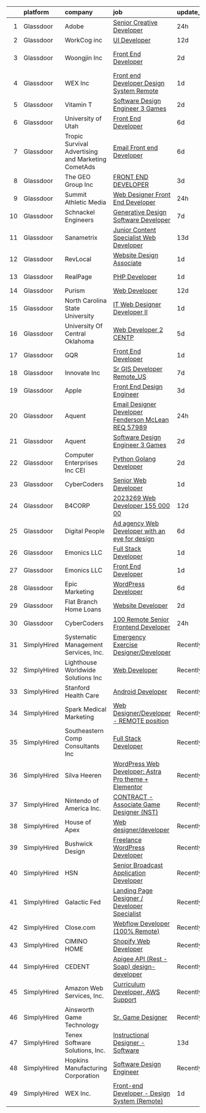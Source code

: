 

|    | platform    | company                                              | job                                                                                                                                                                                                                                                                                                                                                                                                                                                                                                                                                                                                                                                                                                                                                                                                                                                                                                                                                                                                                                                                                                                                                                                                                                                                                                                                                                                              | update_time   | location                    |
|---:|:------------|:-----------------------------------------------------|:-------------------------------------------------------------------------------------------------------------------------------------------------------------------------------------------------------------------------------------------------------------------------------------------------------------------------------------------------------------------------------------------------------------------------------------------------------------------------------------------------------------------------------------------------------------------------------------------------------------------------------------------------------------------------------------------------------------------------------------------------------------------------------------------------------------------------------------------------------------------------------------------------------------------------------------------------------------------------------------------------------------------------------------------------------------------------------------------------------------------------------------------------------------------------------------------------------------------------------------------------------------------------------------------------------------------------------------------------------------------------------------------------|:--------------|:----------------------------|
|  1 | Glassdoor   | Adobe                                                | [Senior Creative Developer](https://www.glassdoor.com/partner/jobListing.htm?pos=125&ao=1136043&s=58&guid=00000181fb7eb3bd97256285b522b8ed&src=GD_JOB_AD&t=SR&vt=w&cs=1_faf696e3&cb=1657781794293&jobListingId=1008002527802&jrtk=3-0-1g7tntd54haqb801-1g7tntd5kimbe800-4f8cd1bf38d973ef-)                                                                                                                                                                                                                                                                                                                                                                                                                                                                                                                                                                                                                                                                                                                                                                                                                                                                                                                                                                                                                                                                                                       | 24h           | New York, NY                |
|  2 | Glassdoor   | WorkCog inc                                          | [UI Developer](https://www.glassdoor.com/partner/jobListing.htm?pos=124&ao=1136043&s=58&guid=00000181fb7eb3bd97256285b522b8ed&src=GD_JOB_AD&t=SR&vt=w&ea=1&cs=1_1ccf0dc2&cb=1657781794293&jobListingId=1007977692091&jrtk=3-0-1g7tntd54haqb801-1g7tntd5kimbe800-0ccd85bf96070faf-)                                                                                                                                                                                                                                                                                                                                                                                                                                                                                                                                                                                                                                                                                                                                                                                                                                                                                                                                                                                                                                                                                                               | 12d           | Remote                      |
|  3 | Glassdoor   | Woongjin  Inc                                        | [Front End Developer](https://www.glassdoor.com/partner/jobListing.htm?pos=128&ao=1136043&s=58&guid=00000181fb7eb3bd97256285b522b8ed&src=GD_JOB_AD&t=SR&vt=w&cs=1_c5165acd&cb=1657781794293&jobListingId=1007999005902&jrtk=3-0-1g7tntd54haqb801-1g7tntd5kimbe800-c1974a356aa91189-)                                                                                                                                                                                                                                                                                                                                                                                                                                                                                                                                                                                                                                                                                                                                                                                                                                                                                                                                                                                                                                                                                                             | 2d            | Ridgefield Park, Bergen, NJ |
|  4 | Glassdoor   | WEX Inc                                              | [Front end Developer   Design System  Remote ](https://www.glassdoor.com/partner/jobListing.htm?pos=117&ao=1136043&s=58&guid=00000181fb7eb3bd97256285b522b8ed&src=GD_JOB_AD&t=SR&vt=w&cs=1_ef2402ac&cb=1657781794292&jobListingId=1008000592885&jrtk=3-0-1g7tntd54haqb801-1g7tntd5kimbe800-54569819fd11e29f-)                                                                                                                                                                                                                                                                                                                                                                                                                                                                                                                                                                                                                                                                                                                                                                                                                                                                                                                                                                                                                                                                                    | 1d            | Remote                      |
|  5 | Glassdoor   | Vitamin T                                            | [Software Design Engineer 3   Games](https://www.glassdoor.com/partner/jobListing.htm?pos=111&ao=1110586&s=58&guid=00000181fb7eb3bd97256285b522b8ed&src=GD_JOB_AD&t=SR&vt=w&cs=1_38ee0f42&cb=1657781794291&jobListingId=1007998330874&cpc=334ABAF5D42DC775&jrtk=3-0-1g7tntd54haqb801-1g7tntd5kimbe800-bf3c8b341557706e--6NYlbfkN0DMrcEu7yrtATojKJA7cEzGQ3FdRGWLh0CZQInL4ECGI6k5tN82kdM0OKoro5eXmjrvRw2kqrpzrDOZ5KgB4uPOpQzk8_KXis5qS7G_IDfE6S_nUZnArBlfiWQkA6u0Y8sETzFOGOfBuwNp8lbDrwEgi-QRBF3hAP3jkbYOESEyuLeqRNjzwmCBafjGapD7maCxAIZfnfo_QzjcoYl6lW5u9-zB0xfVSwlvcbinKogla7d29dMnUnurkuBF8d0wAEyaPqIbzO0FG3WMEM4ls2Bhph0Pykx92cHLQ2WwL6yI4F-ZjTgl9MuDcYZINcIsy8oXdGUO95VVfdhodHFvM9PYqS4vYCqnYF_T2cJZ3j1Kp2oGLt7skrK8JEXKm4Dmm5BAMHdU4PlNnaotHgBIpG8oLlhF9tyfYxq-Sh6fM0eeMkif0j7aycauBoKQI9F7Hmxiy-oQMxZdxtc1LDvDSXB4)                                                                                                                                                                                                                                                                                                                                                                                                                                                                                                                                                                         | 2d            | Remote                      |
|  6 | Glassdoor   | University of Utah                                   | [Front End Developer](https://www.glassdoor.com/partner/jobListing.htm?pos=120&ao=1136043&s=58&guid=00000181fb7eb3bd97256285b522b8ed&src=GD_JOB_AD&t=SR&vt=w&cs=1_a674e6c5&cb=1657781794293&jobListingId=1007990826828&jrtk=3-0-1g7tntd54haqb801-1g7tntd5kimbe800-cc1029a95bce58b3-)                                                                                                                                                                                                                                                                                                                                                                                                                                                                                                                                                                                                                                                                                                                                                                                                                                                                                                                                                                                                                                                                                                             | 6d            | Salt Lake City, UT          |
|  7 | Glassdoor   | Tropic Survival Advertising and Marketing   CometAds | [Email   Front end Developer](https://www.glassdoor.com/partner/jobListing.htm?pos=105&ao=1110586&s=58&guid=00000181fb7eb3bd97256285b522b8ed&src=GD_JOB_AD&t=SR&vt=w&ea=1&cs=1_8c86a89b&cb=1657781794291&jobListingId=1007990198755&cpc=8A48E7D5890B96AC&jrtk=3-0-1g7tntd54haqb801-1g7tntd5kimbe800-965413a30a203427--6NYlbfkN0CtfjL2VOlLw1E4uIVSucZUdrdvt2SWFEjzpOqVm-g6VxWRbrgW_o8o0IqqU49brhOYyUqgizXs7WNbPiBNYNv9mOL4p_LWG-Cky2gqiT1-d9Qaf33nubacoGxyo9zfuNj7o9cWBC_W4uGvYxcDih18nZxv_EHlhmgz73C2PXMym_q4hnLYbi8YBFQKYx8Q_r2VEBr664hTRDXrvztYeM1MKo-C6aM1iWMzRJDHxoFn3_vEFFyw0i5LIBKS4Tw2r8bDNtPRXvvZO8ZQBxyhH27FEsn5vn4fIbwXseCe88uyYS14S1DXQqX8HjWMXWJnktsXdbJt65irts37y0lJR7EpzfJKKFqPqhbs6HVdk4BjSoq5-GbccHZaCz5u6sxALivirY8jJG-7_-LpbOsHzAH836Z-bNzJUpo4P7rugoOwouGKR7nD1LpqkolGatCIyD1ozyM0EcKJOdA7DPwSSro_i4VicJCQdny-pnTdnAW1gYmHK3YYhEu1J3qmqNbj7SpskcEUFlHtIw%3D%3D)                                                                                                                                                                                                                                                                                                                                                                                                                                                                                                               | 6d            | Miami, FL                   |
|  8 | Glassdoor   | The GEO Group  Inc                                   | [FRONT END DEVELOPER](https://www.glassdoor.com/partner/jobListing.htm?pos=121&ao=1136043&s=58&guid=00000181fb7eb3bd97256285b522b8ed&src=GD_JOB_AD&t=SR&vt=w&cs=1_d86caec7&cb=1657781794293&jobListingId=1007995310948&jrtk=3-0-1g7tntd54haqb801-1g7tntd5kimbe800-3f21c51e493c0aac-)                                                                                                                                                                                                                                                                                                                                                                                                                                                                                                                                                                                                                                                                                                                                                                                                                                                                                                                                                                                                                                                                                                             | 3d            | Boca Raton, FL              |
|  9 | Glassdoor   | Summit Athletic Media                                | [Web Designer Front End Developer](https://www.glassdoor.com/partner/jobListing.htm?pos=126&ao=1136043&s=58&guid=00000181fb7eb3bd97256285b522b8ed&src=GD_JOB_AD&t=SR&vt=w&cs=1_c6737020&cb=1657781794293&jobListingId=1008003241616&jrtk=3-0-1g7tntd54haqb801-1g7tntd5kimbe800-6bd556de7b95c7ca-)                                                                                                                                                                                                                                                                                                                                                                                                                                                                                                                                                                                                                                                                                                                                                                                                                                                                                                                                                                                                                                                                                                | 24h           | Charlotte, NC               |
| 10 | Glassdoor   | Schnackel Engineers                                  | [Generative Design Software Developer](https://www.glassdoor.com/partner/jobListing.htm?pos=101&ao=1110586&s=58&guid=00000181fb7eb3bd97256285b522b8ed&src=GD_JOB_AD&t=SR&vt=w&ea=1&cs=1_cb6036f2&cb=1657781794290&jobListingId=1007987458836&cpc=020BE1DDE5A95971&jrtk=3-0-1g7tntd54haqb801-1g7tntd5kimbe800-7e547bc3bbec425b--6NYlbfkN0BrTPNwjDoELvBVia9gkET74rNEsU_fi4RRK14NiMbuskwBmYiUl43ITcLe-zL9azDC2bpr2SCa5atbsWtVarJGFgRc_UdXsaXv9eSq5MhWIbYHXS2iNjxtl57jP_-YbQkWhoL7t-RZsYxZUoCrAWVDMEXxgRFdx9CQTy9-cnfIsIM4DpLEIpgy2J1BXSAbDoZh3YVMXNx7lBGBh-eF-DxrbFd39wwnHz_kfAPHxvISlI_ER1EvJ2QPc0_67oSK8ogAoNIYftTwfWIbx6eumXDOVV4Q2qHYskz0PjGH8iN12OXFJdaBNn2-djmYwdPJNDAQybx5Xmn8dPdFlbop9E3EkT2QUMBJFIAtBRa1gAUAom6LWPJ7ZbWIy_pdk_5rps0PbnGshlSQbiw00_YTKYMvPTSuBkDC8Xo7S-D0cThMd20ZghLB3TlwYH2CzHqUys3vrK20RNDaEDMjcUk17h6RAVPDAbgnjnqXtz9MPBIdR9_JoIYvJ-xig0v5SE5GAEZcfDUC5FRuMYOIERsrfnrCXeKY7U4XETo%3D)                                                                                                                                                                                                                                                                                                                                                                                                                                                                                    | 7d            | Omaha, NE                   |
| 11 | Glassdoor   | Sanametrix                                           | [Junior Content Specialist Web Developer](https://www.glassdoor.com/partner/jobListing.htm?pos=106&ao=1110586&s=58&guid=00000181fb7eb3bd97256285b522b8ed&src=GD_JOB_AD&t=SR&vt=w&ea=1&cs=1_376b7ce0&cb=1657781794291&jobListingId=1007973297537&cpc=451933188B21919D&jrtk=3-0-1g7tntd54haqb801-1g7tntd5kimbe800-feec02afaefe8624--6NYlbfkN0CyQKdz8_lqdlgY-c-amsQST66Z8QjChsyYA8vzcGklWI54h1yaGRml5nZ8zCgFfjIOgXqhSjZJh-skiC2lxW7_58zFCYC9iOM41XfcBEeYvAm8MLwOfNCGc_AfJgoz_-CfSctcH7JyVepqvnLvBLKN7lNiOXCdOssTUdVoJKo22ca9fUqE-emWbrCvLmsIfInl8F_45Xw2BvgbIuRR-h2LGgZfcG9H_UW9RrN4PcVT9t3-9KHW7DffHfvhMfbP5Z4isVafXXFsmoKB4b3rCUy8fo8beFAefRhOG8Zlq-SoqUXRdn4tGntRqWcyo3eGmQwbkGWqloED1ZYeQk9_pGhNigp0VfMS0GxLtcZbm_NX95pIqvJRJKUAcikGD5luoS6h1Wbr7OQn_mm43GGLPdYqwFnYb0AHWRy6X-a0Te9nN2au9tU3It5Di_Y63sheLT5EXGyrs_aUGEv71ZSz8VbDx21JhDoJv9ZhL6AGEWzB-mvrUDHafVlG9qhTTu5RQX5i3VvLBHm_f1WzM1ouBUKA)                                                                                                                                                                                                                                                                                                                                                                                                                                                                                               | 13d           | Remote                      |
| 12 | Glassdoor   | RevLocal                                             | [Website Design Associate](https://www.glassdoor.com/partner/jobListing.htm?pos=123&ao=1136043&s=58&guid=00000181fb7eb3bd97256285b522b8ed&src=GD_JOB_AD&t=SR&vt=w&cs=1_87c1dacc&cb=1657781794293&jobListingId=1008001145963&jrtk=3-0-1g7tntd54haqb801-1g7tntd5kimbe800-09ac3d2f125ee97e-)                                                                                                                                                                                                                                                                                                                                                                                                                                                                                                                                                                                                                                                                                                                                                                                                                                                                                                                                                                                                                                                                                                        | 1d            | Granville, OH               |
| 13 | Glassdoor   | RealPage                                             | [PHP Developer](https://www.glassdoor.com/partner/jobListing.htm?pos=130&ao=1136043&s=58&guid=00000181fb7eb3bd97256285b522b8ed&src=GD_JOB_AD&t=SR&vt=w&cs=1_e51ccda0&cb=1657781794293&jobListingId=1008001146550&jrtk=3-0-1g7tntd54haqb801-1g7tntd5kimbe800-a001cb0c45b1d49a-)                                                                                                                                                                                                                                                                                                                                                                                                                                                                                                                                                                                                                                                                                                                                                                                                                                                                                                                                                                                                                                                                                                                   | 1d            | Richardson, TX              |
| 14 | Glassdoor   | Purism                                               | [Web Developer](https://www.glassdoor.com/partner/jobListing.htm?pos=118&ao=1136043&s=58&guid=00000181fb7eb3bd97256285b522b8ed&src=GD_JOB_AD&t=SR&vt=w&cs=1_cb008e71&cb=1657781794292&jobListingId=1007976678459&jrtk=3-0-1g7tntd54haqb801-1g7tntd5kimbe800-daa9d85883253a33-)                                                                                                                                                                                                                                                                                                                                                                                                                                                                                                                                                                                                                                                                                                                                                                                                                                                                                                                                                                                                                                                                                                                   | 12d           | Remote                      |
| 15 | Glassdoor   | North Carolina State University                      | [IT Web Designer Developer II](https://www.glassdoor.com/partner/jobListing.htm?pos=122&ao=1136043&s=58&guid=00000181fb7eb3bd97256285b522b8ed&src=GD_JOB_AD&t=SR&vt=w&cs=1_190d64cd&cb=1657781794293&jobListingId=1007999267905&jrtk=3-0-1g7tntd54haqb801-1g7tntd5kimbe800-921d169d41aee5af-)                                                                                                                                                                                                                                                                                                                                                                                                                                                                                                                                                                                                                                                                                                                                                                                                                                                                                                                                                                                                                                                                                                    | 1d            | Raleigh, NC                 |
| 16 | Glassdoor   | University Of Central Oklahoma                       | [Web Developer 2 CENTP](https://www.glassdoor.com/partner/jobListing.htm?pos=116&ao=1136043&s=58&guid=00000181fb7eb3bd97256285b522b8ed&src=GD_JOB_AD&t=SR&vt=w&cs=1_f5383fc8&cb=1657781794292&jobListingId=1007993500572&jrtk=3-0-1g7tntd54haqb801-1g7tntd5kimbe800-a576b2ea2bffb62c-)                                                                                                                                                                                                                                                                                                                                                                                                                                                                                                                                                                                                                                                                                                                                                                                                                                                                                                                                                                                                                                                                                                           | 5d            | Edmond, OK                  |
| 17 | Glassdoor   | GQR                                                  | [Front End Developer](https://www.glassdoor.com/partner/jobListing.htm?pos=127&ao=1136043&s=58&guid=00000181fb7eb3bd97256285b522b8ed&src=GD_JOB_AD&t=SR&vt=w&cs=1_d078d70e&cb=1657781794293&jobListingId=1008000665268&jrtk=3-0-1g7tntd54haqb801-1g7tntd5kimbe800-a10b8238c2964dfb-)                                                                                                                                                                                                                                                                                                                                                                                                                                                                                                                                                                                                                                                                                                                                                                                                                                                                                                                                                                                                                                                                                                             | 1d            | Omaha, NE                   |
| 18 | Glassdoor   | Innovate  Inc                                        | [Sr  GIS Developer Remote_US](https://www.glassdoor.com/partner/jobListing.htm?pos=103&ao=1110586&s=58&guid=00000181fb7eb3bd97256285b522b8ed&src=GD_JOB_AD&t=SR&vt=w&cs=1_9462ee03&cb=1657781794290&jobListingId=1007988036249&cpc=1D891ED3EFC3904E&jrtk=3-0-1g7tntd54haqb801-1g7tntd5kimbe800-30a22b573063ba5d--6NYlbfkN0AoVyl0Z5GpsU8Pgj45A4EeIowv7x5WSzAT0pLcY0odFE0teJMDGD44rqTm4NkFZ7JVNuPiORcdeu-VN09aC_1XcCKdwoPYF-eNOTnshXZgnewADpC4oSClfc-lkRIdMZD9nzm5U4y_-Lx8TSidJaD2AzvhoTRb2Qmm-gOTUGyG5m80cPFkvSz2isZMCHjxarWKtsR2R4vb4k1fcpqsMSAdkXLe-BWNoI_yrZ4fLHbiEx9HlA64SK83-YAtBX-PtD955wjVGieb8aab-lkRygFeLm0GlmQOlySxOpGMrC8Wosp14X3wUPDDWqS1Z4T8N-vlNr55BQW4qQr-ivkvJa4Gseh6UupMBo0iZTDqMkYdiIccEDZGoIC2JK5Y6oUQU-_QXxLwTwgsXFvJkwwfIYvN5pfSf6fTn-nd72rwyy65zJxtHDpB_zhiKxpNj7yTcsfrIWqWjL2IDxj7tgdiXth-tYdloTYjGH3-vt2lg3kuPuo3xG8E721l5mZ6WwqosTAi3gBikDT6FoCQSHPUGD-e-zbbsWNOXIv7ILHTsiUZ2HvX8xc0UEYm)                                                                                                                                                                                                                                                                                                                                                                                                                                                                                | 7d            | Remote                      |
| 19 | Glassdoor   | Apple                                                | [Front End Design Engineer](https://www.glassdoor.com/partner/jobListing.htm?pos=107&ao=1110586&s=58&guid=00000181fb7eb3bd97256285b522b8ed&src=GD_JOB_AD&t=SR&vt=w&cs=1_132d6581&cb=1657781794291&jobListingId=1007995963023&cpc=AC285F3A3ECA6BB0&jrtk=3-0-1g7tntd54haqb801-1g7tntd5kimbe800-ba35b1377ca237dd--6NYlbfkN0BvKrLyj5gPmtZO9T8euul8TCxuuKNOtzRJOomxnwSEodTz2Bc-sPZlO_uSwsktAehaSbHapxE4bVtLtJYzJlxxshwmfAhtu16yIwIWCGH-7JEP-F4m-OK1D4GNyO0A9Ns3b0ZRX5YweRgBHf6BFxdWY1VeedipBbD6lUJiV4zhMODupUuhk_748aOxdtXGro2XR_CeTfb21vEUo0mLdoTsvBc0qTHhLvb4S0kkbp-ofc7n3EwCihzA2H28hkodeMCcZTqVSGZqbGys6kfX0vQHG9wHUGwzkUPdXDE_b7uE1awD1cGEtgRKhNiJM7cV1ys8wj_6Jn37IgwUmZTh75kIEdbR-2265l02AHO3EDB2kaxpwdwkBG19O7znKtVx2tBq5PPRug-tzJDxjpFq7_kBlzDD_pPAzkJNxJJp9Y2v3ZVd8Uzp10tBgP2uKZNPjhJQM45cUHOMPcaaWaaJtnGD00CdBvDs5H_bqIByNvGz3hEj9dBuTVpKCgICcNvHCATRcJ91mjN9_OLm-hBbP7oe9P7KKG7HBAOM416fkJRcyfWBDA8evc4IqkVDKePNEH3ya7hy5pO_CY64xsro2z-u2M6uRjjGlkgGJ_KMeSpphsiuQYmAzJl-n77M9ZHKMDw_7COM5Yge_AZTWFmtL7HA5pdPfWjUYV53MHi0DEVsew2e9IKTam7MRoKwHwvLEtzU0RSsjWyHR7pLXzP_9JysV8BxN_SRIFy0kgdfhS1UHPxs2MZtSkoclqVmo6d5byN0C_QmC32ELt06VDbNG0sVZ5c5JR70cT110Z_QZPN89TMrox2iImHi-p6zH-UvfWVcrAnNGQrRFmfUs_bwKr6cWO9luP03NVkeRlBPlr_gdsbhfWEeoEd_1byXN9wpZgIgdUAlF8wWMwqT900dh7MVFn8qG5SCP7oDe1Mc4OsZzYTD35erNFpr91oedBeA-zAM_e1z962_gw%3D%3D)                                                      | 3d            | Cupertino, CA               |
| 20 | Glassdoor   | Aquent                                               | [Email Designer   Developer  Fenderson   McLean  REQ 57989](https://www.glassdoor.com/partner/jobListing.htm?pos=109&ao=1110586&s=58&guid=00000181fb7eb3bd97256285b522b8ed&src=GD_JOB_AD&t=SR&vt=w&cs=1_0db73be4&cb=1657781794291&jobListingId=1008003545839&cpc=75B6770C194DCF89&jrtk=3-0-1g7tntd54haqb801-1g7tntd5kimbe800-6211f24d084dfd73--6NYlbfkN0DMrcEu7yrtATojKJA7cEzGQ3FdRGWLh0CZQInL4ECGI9gD0Wolx9R2v-Aex0-GK04yPt-upQdo0eOHwB0i2HAvbRI_DmktR0mPE1sxM4q_EBZB8xjw24FzUIHUSqPzyvbhdXh4cPt9wlC9C-ekbxNcx15-afEsXKuXYogLZKkxCkYWEGM59D2Y1zlwllOp8ZuJgMux21eX8dVWEt_J60f9gVFVCuOhMeVUhUjJvzO1v7qRzxH8Cjv7JoYqdKJYmHZliF1LMpam_WPt8Njfw0sTCP2ZlDuxgJbUYp86gcCT3d9C87twlI3FUEC0IqYPbszXG-_dNIY2xHWTVqXxuCc1aCfam7lk67QwKQ3QfYaONsJq6VasKWjMdJ-D4m378bBoQ3o21kw5_yKW-QzP929KL41yMrW1Q2XFIXxkky4Qt7QErUxGjVl4i6qprxWknxWIO0kt28l_Zw%3D%3D)                                                                                                                                                                                                                                                                                                                                                                                                                                                                                                                                                      | 24h           | McLean, VA                  |
| 21 | Glassdoor   | Aquent                                               | [Software Design Engineer 3   Games](https://www.glassdoor.com/partner/jobListing.htm?pos=108&ao=1110586&s=58&guid=00000181fb7eb3bd97256285b522b8ed&src=GD_JOB_AD&t=SR&vt=w&cs=1_c01cd3d0&cb=1657781794291&jobListingId=1007998491971&cpc=FB7E4A1762AE5BEC&jrtk=3-0-1g7tntd54haqb801-1g7tntd5kimbe800-9407860689a26d9a--6NYlbfkN0DMrcEu7yrtATojKJA7cEzGQ3FdRGWLh0CZQInL4ECGI9gD0Wolx9R2EDT7B77c2cRNsVHmi2Nz3yUZVeF1kDlkgU2DrS0ttf1-4RMKWxJ2erNeNqc8PK2_pssRTx9Cj53zY5TgDvCdWv0W7gTAxIgADNXqA3nY60aR41AimnjTN4-2zuvBEla8BoFeDBi7rBjnzKdVTOWu5kIc6IwABC51got5ZGAvSJHICaSXusa7unsmiSACZcW_LVcr-69stnXp8ymxc1SUfHjMXquoLERRI1e1Ib_khFmsll3druOglh4hjdPF4m2Ljuq0iQHT7nWHMUUJP2fU3glC8X00ZA7x8V_JuQI5MeET-ZJqCrWaiFY2-II17IQDwlvGcHN6r0n5mKeSrtBIkOenirdFkKCuSauD66SIe0e09jbRAsK7fls0K0hoPCQ5NiRspLw070wqyIgvFnM8GQ%3D%3D)                                                                                                                                                                                                                                                                                                                                                                                                                                                                                                                                                                             | 2d            | Remote                      |
| 22 | Glassdoor   | Computer Enterprises  Inc   CEI                      | [Python  Golang Developer](https://www.glassdoor.com/partner/jobListing.htm?pos=114&ao=1110586&s=58&guid=00000181fb7eb3bd97256285b522b8ed&src=GD_JOB_AD&t=SR&vt=w&ea=1&cs=1_a99142c9&cb=1657781794292&jobListingId=1007998133481&cpc=9908D8D4413DBB8A&jrtk=3-0-1g7tntd54haqb801-1g7tntd5kimbe800-4b157919df8b56ad--6NYlbfkN0AVVnl_N3xmP3MApcGA3sr6MLnz8P423WWILI1WvbjE8Ry71v-lom9NKs8rBQiPPSeY4baZjidJ2GDtAWJjPD6k-pv0HLtmxX1KW9x4RyiQ1g50HUUQpBV06IVWFlUMczE5bBcG6Vs4JTLkH4v5QC_cVagsIEhxShlYc8ypux0kv4HtsyjdxCvFJ2w0TUPsXGYajNy0veK0HasaptB0j4a8m-5auVxkFNZnmbpBw2yoLFyb33qhZwfwA7eTYSfj3RzAVxcNmD6-y6G3mFRyU30NAvzq9gcflDiMnuAsahLaNiSBMxPKPtvup22o5T5zQkvhGFPbkCJ7mwnH7ms6jK2QyL7tqC_HSlcUzNO43T_k2xoNpDgZjcOX3f3b8CAtGa_fdcPOpi_QRAud3OeF58N6AHedNtuaaVUtJeSt5pBsLuV2Yg8cUtZKPN2lymt3YGA6hQUfsuwtr9QvdGrIa-OiVcQo_7OPAZ4eKwPgat6JUYX1AihaPxeUqvS2JtMsXBwiduEW9rciTw%3D%3D)                                                                                                                                                                                                                                                                                                                                                                                                                                                                                                                  | 2d            | Remote                      |
| 23 | Glassdoor   | CyberCoders                                          | [Senior Web Developer](https://www.glassdoor.com/partner/jobListing.htm?pos=113&ao=1110586&s=58&guid=00000181fb7eb3bd97256285b522b8ed&src=GD_JOB_AD&t=SR&vt=w&ea=1&cs=1_e6833556&cb=1657781794292&jobListingId=1008000452830&cpc=F4EED0218A761C36&jrtk=3-0-1g7tntd54haqb801-1g7tntd5kimbe800-a2cdbdbbfe0950b1--6NYlbfkN0CpFJQzrgRR8WqXWK1qKKEqALWJw739KlKqr2H-MSI4eoBlI4EFrmor2FYZMP3muM3Wp3RyH9ty9SYqorvBmst-q_lgOPV2l2deEucqriz34GUncJD60j-0ENatuIpMYO7sWL9TMC0KzZyfygynRDYzJ8plv6GpjaTcC_pkUCSXjAbhJaWkLhwUnFRymrWMys3fDoJ573pU2FnOBOzFc4XofSI_9-BxgOMOgLruS3e68eO3IU7RAKIsCkGITZNPXZqrdanq1Mvwp81__0V9sfxYWNdnYEDGOceNWhFB51jB4IHSd8NtE4H0WzrFCle0K6P55QXUy63zWnZsU6LkkIJuIxf4rhsI_yRwoU7p68GleufTvg2Bc0ITXKV6kQ9kNpA2EKjH9I6cgCAZOpPUEC3uR_i6rOBbvAakbeBWJilQqoE3GiIuyWNHCdiPzHxHMGOEywrjbPOD1bHH_b56eJBRwJYLpN9yR6z3eZmGVumxjidO6d2wkWThqKRshfaUEMmYVH84hyOc3oMQi4_PvpHGDeFE4rHa2XX3vLe3MNQqi-UpfohzRw7RAisdzSzKQ4SwuFgau0GZypZz6ncZP6FPcPzLsVODjUrI6TroTtnd8MmcGQYlbdunQy95rwZais4xQPFJnof_aO4Uie4vC1_yJFrdzR2CGvSb0h-55OCxbsQrBsP8mXAVJSx6KHZVDTOGwlWqHpeXgDPni_yApn8Pim2ygKWuuii2_8PBNliGf_qw0Y7aPXOQbRqDAOWAXZqHlqskuzw6NuSj61gl5alqwopNlqGRzHSLKMNgF75Sl9YYFe24oTVizvBp1oW4MHdx7fDEe8IoegR-liV8PymBVW5gS6dBIIkhApOWvCmDQ3tiXRd2UlsUk0jgH6j0K-Q5YNU_3n31TecV1h17XB6tgSBc_oL5aDsul6C5l4hGXAIQN7XcYi_lQ_wwUkxml8F7jD53NGLvQQznPzVCeWsUw_-n53ugmUS3nhDvJR1Ecw%3D%3D)                      | 1d            | Aurora, IL                  |
| 24 | Glassdoor   | B4CORP                                               | [2023269 Web Developer  155 000 00](https://www.glassdoor.com/partner/jobListing.htm?pos=104&ao=1110586&s=58&guid=00000181fb7eb3bd97256285b522b8ed&src=GD_JOB_AD&t=SR&vt=w&cs=1_7da0db89&cb=1657781794290&jobListingId=1007977975407&cpc=47CFDC01B3F81FAC&jrtk=3-0-1g7tntd54haqb801-1g7tntd5kimbe800-f51d3a03eb5d5012--6NYlbfkN0BBcNHvdcwdm3ewH9kjvka83ftEJjxlat_DdA1S80VRS6k0mxP7wnwmAsSRP66qfkx5Ty9tdxhPL681ET_DSHrS66bWHFC91qowA5MFn8MKm7_B6izfPlu9lqMJB4ZT_goDuUiwSDKqPlqaogzwOaYnADS6cz4is_T-3coaHvjjH-SE935qSd7zUD2G5NUlepC7X2P7R4UVAxXvj_l9hlzX9j8i3R40DZf1b6upowoAsErXmNZ3sK2EDUQ-pEJYf8Nd7Vg-pIMI86nfU2ZLZpWiKIi_wNmabJqMn0WW4m18N61glgbjlEG3fR-_lw7RmyVt1AYr2KWV6dBKy3xSW_pqfIGuTn3BeNl4f4mpGdPxk-cNmYEhmCf1PC83BPWvpNq-eHrRmzXuQ8Zma2UBjkwcYniAWvgEdK8EV2te4wxOLIuRWeRBMbbMB8rEcQ0fsRThDq03Jxu_Ec7Hp04XlPJo1BkgNJOQ2EXv3Dri20whIZw0Sk_TXevK)                                                                                                                                                                                                                                                                                                                                                                                                                                                                                                                                          | 12d           | Laurel, MD                  |
| 25 | Glassdoor   | Digital People                                       | [Ad agency Web Developer with an eye for design](https://www.glassdoor.com/partner/jobListing.htm?pos=110&ao=1110586&s=58&guid=00000181fb7eb3bd97256285b522b8ed&src=GD_JOB_AD&t=SR&vt=w&cs=1_2876f2d6&cb=1657781794291&jobListingId=1007990772019&cpc=65CC663E25211861&jrtk=3-0-1g7tntd54haqb801-1g7tntd5kimbe800-c729460f4b2dbab9--6NYlbfkN0CQRQ3eiV4YWjrRS1ho7HVQ9JO8v6Fb3eU0yDOJbdOiEoxcbMbAZ5AqepW77PW23hRN3wvwu0HWVXudnHBMysXqnUz5vi8hD5dTZXfJox7lZccBrj0CES_MUPM0HepSOFfke-kWUdlZCRWddjyfDT2OjKWPWjoi0O9np-VJuO62xH2RxVhoWYknSV_6o7ymAf4Xwj75o8FpAxg-PzhB9kc32a_9qWSiWknOCCHoUvJFphrouAyT6xfPu5-A5GQNO70yr0OojLt8xM97hHePpIAEOds4fQckJLp7lMYC6-JBaT7rsZWlM4ayEmLVwl3iMziuhpETzPlsafl_DB9uF2edtiYscSmHiOFE4NTMYo_vsn_pfmHDyPfgEeoY41ibEEACDWRLlD0TWfF-nZgvWgGQvcpqt1DryCbAoag-CwXtZftByMwk4UY10vXFqJqUjch979pqo0NVtJJI_PDf2Wvwo8wYpgZ-b4rtiajqIabtpwEyWSExviB_DbwnyhPWpsE%3D)                                                                                                                                                                                                                                                                                                                                                                                                                                                                                                               | 6d            | Chicago, IL                 |
| 26 | Glassdoor   | Emonics LLC                                          | [Full Stack Developer](https://www.glassdoor.com/partner/jobListing.htm?pos=129&ao=1136043&s=58&guid=00000181fb7eb3bd97256285b522b8ed&src=GD_JOB_AD&t=SR&vt=w&ea=1&cs=1_8fefbd6c&cb=1657781794293&jobListingId=1008000453170&jrtk=3-0-1g7tntd54haqb801-1g7tntd5kimbe800-5d08c866d0dd6203-)                                                                                                                                                                                                                                                                                                                                                                                                                                                                                                                                                                                                                                                                                                                                                                                                                                                                                                                                                                                                                                                                                                       | 1d            | Dallas, TX                  |
| 27 | Glassdoor   | Emonics LLC                                          | [Front End Developer](https://www.glassdoor.com/partner/jobListing.htm?pos=115&ao=1136043&s=58&guid=00000181fb7eb3bd97256285b522b8ed&src=GD_JOB_AD&t=SR&vt=w&ea=1&cs=1_e1ea5cae&cb=1657781794292&jobListingId=1008000464481&jrtk=3-0-1g7tntd54haqb801-1g7tntd5kimbe800-80af56fb1d5ba463-)                                                                                                                                                                                                                                                                                                                                                                                                                                                                                                                                                                                                                                                                                                                                                                                                                                                                                                                                                                                                                                                                                                        | 1d            | New York, NY                |
| 28 | Glassdoor   | Epic Marketing                                       | [WordPress Developer](https://www.glassdoor.com/partner/jobListing.htm?pos=102&ao=1110586&s=58&guid=00000181fb7eb3bd97256285b522b8ed&src=GD_JOB_AD&t=SR&vt=w&ea=1&cs=1_fa55dec6&cb=1657781794290&jobListingId=1007990384533&cpc=9C938E8DE9AD6C02&jrtk=3-0-1g7tntd54haqb801-1g7tntd5kimbe800-c2165f644a39ef11--6NYlbfkN0DAwgduWqBP7ymGN-lTADpinz2i-23XbRAyg5ywqS-MDSdSZv42EfqflhezEMQuQaXfIzMSsdqmgI8mM9OcZzkBf8IIpjva5MQZI0HWJWUmk_l3TfEv9NiKhmjARBiCxoCrl6v_s7ZMh1XTGBv6eHuniNprkiafJbxpjjzr1VeeC__HHcdK0v9IDvNGQnJR4PT2gmDX25qe5iczvOb8EYRzJwJa9XP2CNkxCJ37Ratw95NH9MbbyNv0JBFuVN596SRDxChl9SrzaOiVYh0NPXAKwA7VmY5jMheyGABWHShnpj1p_xkRZsN3gqIo28otqSPu9rn-VS-FOSqfKcrJZSRi-p9_RICvC9VShkWhLc5TGkSStmPJG95oEUH8gbX0AqPjKRCzMvOcu337Lh5KQTNhzmbrSmN6MRMEdpsJ6iRbNzHIT9bx2EObe4Eq7e2EX8YaIe9Z42kQe0c1HP5keGzLuwGUZI8ApjCytvMIVpO_GdKmBBPzwvqE2oAB7U76IZkdijk05RgqHw%3D%3D)                                                                                                                                                                                                                                                                                                                                                                                                                                                                                                                       | 6d            | Draper, UT                  |
| 29 | Glassdoor   | Flat Branch Home Loans                               | [Website Developer](https://www.glassdoor.com/partner/jobListing.htm?pos=119&ao=1136043&s=58&guid=00000181fb7eb3bd97256285b522b8ed&src=GD_JOB_AD&t=SR&vt=w&cs=1_82c11295&cb=1657781794292&jobListingId=1007998240554&jrtk=3-0-1g7tntd54haqb801-1g7tntd5kimbe800-61115beeba312931-)                                                                                                                                                                                                                                                                                                                                                                                                                                                                                                                                                                                                                                                                                                                                                                                                                                                                                                                                                                                                                                                                                                               | 2d            | Columbia, MO                |
| 30 | Glassdoor   | CyberCoders                                          | [100  Remote Senior Frontend Developer](https://www.glassdoor.com/partner/jobListing.htm?pos=112&ao=1110586&s=58&guid=00000181fb7eb3bd97256285b522b8ed&src=GD_JOB_AD&t=SR&vt=w&ea=1&cs=1_15c9f5f6&cb=1657781794292&jobListingId=1008003038757&cpc=F4EED0218A761C36&jrtk=3-0-1g7tntd54haqb801-1g7tntd5kimbe800-857b0bb0b6a528a7--6NYlbfkN0CpFJQzrgRR8WqXWK1qKKEqALWJw739KlKqr2H-MSI4eoBlI4EFrmor2FYZMP3muM0j5H2zccCLKlQI8IgIg4VmW9-uftJAmGJofloTBfOZy3iWBU1m8Ni0V6bUUZ8WmzMnThXQ1_L5YLhZ0LFL0O-N286mV9yf8WVuAyPOVfKMQqAL3UKV6n0lPnIyoz3l-jFUGhWmeUn7GW_Gm-xCuihefMp8HsA3C4ix6Im3rQV4kC2nrJ9ZVSd8PeF95xdCfLstDHMiy5N25ubz_E5FPFrzex-bCy1RmMWviX5RDlHCcZjxQaxsb-DsdL-E0TnEE5iHDbjEjLB47bL5a0njlW8gW0gV5wxXCks3S_zjNNYB6k9DXNgq3nj9iNAUqk---Hh0CygLlOCu-O2pIyAkUS460sHSSgSLERBCz2Ocs2nLq_k4RS7ByLG3g8sp3VLboUqBqzLBS2cO7gkE77eu5Q82MRgUEP9qtVQugyZxLpPdocCgixrLEiyyxmaXJfCaWaLJcjU0H64ZsJEz6rdDNtyR1mCTBEJkLM8oWO-Y_NeFi8GNayeoJJdzKPPRiB2hKJ0vEGUsOnxQ0rKZFybK6ovNgQpJM0_LB0vuyVohuakdhq7lV1_Fo9fYHgOOYLA2Na5HYiOoT__x_jCwut9GSzRGajaLWC5-QDmkm1UdHMaMonYUlKpG8_sNe8nmaQKoE3P1NtCUMFlvMgwYuLJSOi3sJAY2YJOZQbKlKSP22j-dnF0ELmQFqGOCF1JDaY-qoFonFljP3IocNgWx64QaPtXCN2tsimvgnPmTLAI_8TilIsQ4lEgPY6aEn2eum9oLHdgcOPz120XXDOyI-o5dopZaLu2o3agTSiqe4EEpI8TGXUwaNOCS74gi3ZvbSitaOK2RaA0wzpzrbYLzQDUSlEx76iOBIVdEvSLPsf4aoJDDtFEakPIQ3eHM9GQV9sV9F_UEmpzoZHrPNwRZHsqA6bmO73p0gqOn7ophOh9hrYdV0uhKSVRo1zs-) | 24h           | Los Angeles, CA             |
| 31 | SimplyHired | Systematic Management Services, Inc.                 | [Emergency Exercise Designer/Developer](https://www.simplyhired.com/job/K67Q598TGt6apYi50JKCrunnHOEkdFTM_OXtSucrngj-Oxxr_9INgQ?q=design+developer)                                                                                                                                                                                                                                                                                                                                                                                                                                                                                                                                                                                                                                                                                                                                                                                                                                                                                                                                                                                                                                                                                                                                                                                                                                               | Recently      | Washington, DC              |
| 32 | SimplyHired | Lighthouse Worldwide Solutions Inc                   | [Web Developer](https://www.simplyhired.com/job/Mo1BkeK3qL4u1EjOF910jdpVEjAtIScdvemEiomJ4pAEmCDEVmirCA?q=design+developer)                                                                                                                                                                                                                                                                                                                                                                                                                                                                                                                                                                                                                                                                                                                                                                                                                                                                                                                                                                                                                                                                                                                                                                                                                                                                       | Recently      | Medford, OR                 |
| 33 | SimplyHired | Stanford Health Care                                 | [Android Developer](https://www.simplyhired.com/job/bixntMy0ujDioU4BjtZEEvVL_r_XDW95SQ5woSmxcbcU1YTvBsekZQ?q=design+developer)                                                                                                                                                                                                                                                                                                                                                                                                                                                                                                                                                                                                                                                                                                                                                                                                                                                                                                                                                                                                                                                                                                                                                                                                                                                                   | Recently      | Palo Alto, CA               |
| 34 | SimplyHired | Spark Medical Marketing                              | [Web Designer/Developer - REMOTE position](https://www.simplyhired.com/job/GuliR0XO_NeAtyAKDg4CEZHB3ggiKGO7WGmamSrwcPxu6vDt4drqVA?q=design+developer)                                                                                                                                                                                                                                                                                                                                                                                                                                                                                                                                                                                                                                                                                                                                                                                                                                                                                                                                                                                                                                                                                                                                                                                                                                            | Recently      | Remote                      |
| 35 | SimplyHired | Southeastern Comp Consultants Inc                    | [Full Stack Developer](https://www.simplyhired.com/job/YP1GvC7YrzQ2Nm1k5X_Vj5VH4eb-oWMpawr8Z5AUMbfoDP_2x5mNmw?q=design+developer)                                                                                                                                                                                                                                                                                                                                                                                                                                                                                                                                                                                                                                                                                                                                                                                                                                                                                                                                                                                                                                                                                                                                                                                                                                                                | Recently      | Austin, TX                  |
| 36 | SimplyHired | Silva Heeren                                         | [WordPress Web Developer: Astra Pro theme + Elementor](https://www.simplyhired.com/job/-54OAIyMvOxAVh4E3qIBmQEEuSiaP7E8B6MRrXbBf3CnCadYUWcayg?q=design+developer)                                                                                                                                                                                                                                                                                                                                                                                                                                                                                                                                                                                                                                                                                                                                                                                                                                                                                                                                                                                                                                                                                                                                                                                                                                | Recently      | Remote                      |
| 37 | SimplyHired | Nintendo of America Inc.                             | [CONTRACT - Associate Game Designer (NST)](https://www.simplyhired.com/job/gtct-XnGZ_zTfwf6pqrShCeuZurC4G5GBTi3IVtDFjWKfsKBVgZsjg?q=design+developer)                                                                                                                                                                                                                                                                                                                                                                                                                                                                                                                                                                                                                                                                                                                                                                                                                                                                                                                                                                                                                                                                                                                                                                                                                                            | Recently      | Redmond, WA                 |
| 38 | SimplyHired | House of Apex                                        | [Web designer/developer](https://www.simplyhired.com/job/YJueoD5bSXOr60QHhlpMxkxCVIr8bGAKaywTp0qLcD4mgYU0ZELf7Q?q=design+developer)                                                                                                                                                                                                                                                                                                                                                                                                                                                                                                                                                                                                                                                                                                                                                                                                                                                                                                                                                                                                                                                                                                                                                                                                                                                              | Recently      | Remote                      |
| 39 | SimplyHired | Bushwick Design                                      | [Freelance WordPress Developer](https://www.simplyhired.com/job/cT9tazAs1RJDKybQmBhxG0cez39wk9YtXMULvuD1Jh9iVS3-uLQ0sA?q=design+developer)                                                                                                                                                                                                                                                                                                                                                                                                                                                                                                                                                                                                                                                                                                                                                                                                                                                                                                                                                                                                                                                                                                                                                                                                                                                       | Recently      | Remote                      |
| 40 | SimplyHired | HSN                                                  | [Senior Broadcast Application Developer](https://www.simplyhired.com/job/l5Iont4S6BsiyCZ7wcL0mjV7SCryH52Fi524bwGJ3Wwd1j8D_8Om8Q?q=design+developer)                                                                                                                                                                                                                                                                                                                                                                                                                                                                                                                                                                                                                                                                                                                                                                                                                                                                                                                                                                                                                                                                                                                                                                                                                                              | Recently      | Saint Petersburg, FL        |
| 41 | SimplyHired | Galactic Fed                                         | [Landing Page Designer / Developer Specialist](https://www.simplyhired.com/job/SxpXe-KvDk7LkuSiRKUivpfS4inI_OeLZUC3pFqxq5cB6C9YqgXU6w?q=design+developer)                                                                                                                                                                                                                                                                                                                                                                                                                                                                                                                                                                                                                                                                                                                                                                                                                                                                                                                                                                                                                                                                                                                                                                                                                                        | Recently      | Remote                      |
| 42 | SimplyHired | Close.com                                            | [Webflow Developer (100% Remote)](https://www.simplyhired.com/job/9mB10Yu9fFGtMnwIqcrYtaJxUjBw6q4fAEncDG2M3NLxt8JCgr0_QA?q=design+developer)                                                                                                                                                                                                                                                                                                                                                                                                                                                                                                                                                                                                                                                                                                                                                                                                                                                                                                                                                                                                                                                                                                                                                                                                                                                     | Recently      | Remote                      |
| 43 | SimplyHired | CIMINO HOME                                          | [Shopify Web Developer](https://www.simplyhired.com/job/rs9ntpSDY3waHgdxfe8xMNomoEnjqmcFWQ-EHTda3HujS1i2Nk0GKw?q=design+developer)                                                                                                                                                                                                                                                                                                                                                                                                                                                                                                                                                                                                                                                                                                                                                                                                                                                                                                                                                                                                                                                                                                                                                                                                                                                               | Recently      | Remote                      |
| 44 | SimplyHired | CEDENT                                               | [Apigee API (Rest -Soap) design-developer](https://www.simplyhired.com/job/1PlP0mnGhX7nQ5caSk6HsDRM6r_uN7sBZA4iNy6keeMAy3S55AWhkA?q=design+developer)                                                                                                                                                                                                                                                                                                                                                                                                                                                                                                                                                                                                                                                                                                                                                                                                                                                                                                                                                                                                                                                                                                                                                                                                                                            | Recently      | Phoenix, AZ                 |
| 45 | SimplyHired | Amazon Web Services, Inc.                            | [Curriculum Developer, AWS Support](https://www.simplyhired.com/job/HK8u_W1s0Qj0XDr9nNnkhPX9sMTG6alrgg3-o7yRflu5mLBMl-pugg?q=design+developer)                                                                                                                                                                                                                                                                                                                                                                                                                                                                                                                                                                                                                                                                                                                                                                                                                                                                                                                                                                                                                                                                                                                                                                                                                                                   | Recently      | Remote +1 location          |
| 46 | SimplyHired | Ainsworth Game Technology                            | [Sr. Game Designer](https://www.simplyhired.com/job/rUJzNbGT_tFpObMMK1Z4cfAMxoI8aRS5lMyvNx570tr9ytBuN98kwQ?q=design+developer)                                                                                                                                                                                                                                                                                                                                                                                                                                                                                                                                                                                                                                                                                                                                                                                                                                                                                                                                                                                                                                                                                                                                                                                                                                                                   | Recently      | Las Vegas, NV               |
| 47 | SimplyHired | Tenex Software Solutions, Inc.                       | [Instructional Designer - Software](https://www.simplyhired.com/job/kd36Ld0v9O0wgWZYn7kAPjpejP8Vnl753_xAquJQb9r6fhu5OdXzDg?q=design+developer)                                                                                                                                                                                                                                                                                                                                                                                                                                                                                                                                                                                                                                                                                                                                                                                                                                                                                                                                                                                                                                                                                                                                                                                                                                                   | 13d           | Tampa, FL                   |
| 48 | SimplyHired | Hopkins Manufacturing Corporation                    | [Software Design Engineer](https://www.simplyhired.com/job/qY8slYaw9wD2ocnPC4HaJoxOS535kfd1g9te5vVup0OD4IWDFxIROg?q=design+developer)                                                                                                                                                                                                                                                                                                                                                                                                                                                                                                                                                                                                                                                                                                                                                                                                                                                                                                                                                                                                                                                                                                                                                                                                                                                            | Recently      | Emporia, KS                 |
| 49 | SimplyHired | WEX Inc.                                             | [Front-end Developer - Design System (Remote)](https://www.simplyhired.com/job/diCRqbpBfuE6Fd-ubJCWAzk4NJho28dW0Kgw0Cz3vcvuHxLBb-M91Q?q=design+developer)                                                                                                                                                                                                                                                                                                                                                                                                                                                                                                                                                                                                                                                                                                                                                                                                                                                                                                                                                                                                                                                                                                                                                                                                                                        | 1d            | Remote                      |